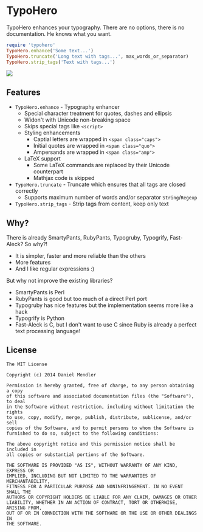 # TypoHero

TypoHero enhances your typography. There are no options, there is no documentation. He knows what you want.

~~~ ruby
require 'typohero'
TypoHero.enhance('Some text...')
TypoHero.truncate('Long text with tags...', max_words_or_separator)
TypoHero.strip_tags('Text with tags...')
~~~

![](https://raw.github.com/minad/typohero/master/hero.jpg)

## Features

* `TypoHero.enhance` -  Typography enhancer
  * Special character treatment for quotes, dashes and ellipsis
  * Widon't with Unicode non-breaking space
  * Skips special tags like `<script>`
  * Styling enhancements
    * Captial letters are wrapped in `<span class="caps">`
    * Initial quotes are wrapped in `<span class="quo">`
    * Ampersands are wrapped in `<span class="amp">`
  * LaTeX support
    * Some LaTeX commands are replaced by their Unicode counterpart
    * Mathjax code is skipped
* `TypoHero.truncate` - Truncate which ensures that all tags are closed correctly
  * Supports maximum number of words and/or separator `String`/`Regexp`
* `TypoHero.strip_tags` - Strip tags from content, keep only text

## Why?

There is already SmartyPants, RubyPants, Typogruby, Typogrify, Fast-Aleck? So why?!

* It is simpler, faster and more reliable than the others
* More features
* And I like regular expressions :)

But why not improve the existing libraries?

* SmartyPants is Perl
* RubyPants is good but too much of a direct Perl port
* Typogruby has nice features but the implementation seems more like a hack
* Typogrify is Python
* Fast-Aleck is C, but I don't want to use C since Ruby is already a perfect text processing language!

## License

~~~
The MIT License

Copyright (c) 2014 Daniel Mendler

Permission is hereby granted, free of charge, to any person obtaining a copy
of this software and associated documentation files (the "Software"), to deal
in the Software without restriction, including without limitation the rights
to use, copy, modify, merge, publish, distribute, sublicense, and/or sell
copies of the Software, and to permit persons to whom the Software is
furnished to do so, subject to the following conditions:

The above copyright notice and this permission notice shall be included in
all copies or substantial portions of the Software.

THE SOFTWARE IS PROVIDED "AS IS", WITHOUT WARRANTY OF ANY KIND, EXPRESS OR
IMPLIED, INCLUDING BUT NOT LIMITED TO THE WARRANTIES OF MERCHANTABILITY,
FITNESS FOR A PARTICULAR PURPOSE AND NONINFRINGEMENT. IN NO EVENT SHALL THE
AUTHORS OR COPYRIGHT HOLDERS BE LIABLE FOR ANY CLAIM, DAMAGES OR OTHER
LIABILITY, WHETHER IN AN ACTION OF CONTRACT, TORT OR OTHERWISE, ARISING FROM,
OUT OF OR IN CONNECTION WITH THE SOFTWARE OR THE USE OR OTHER DEALINGS IN
THE SOFTWARE.
~~~
